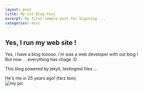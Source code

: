 ```yaml
--- 
layout: post
title: My 1st Blog Post
excerpt: My first sample post for bigining ...
categories: misc
---
```


## Yes, I run my web site !
Yes, i have a blog tooooo. i'm was a web developer with out blog !  
But now ... everything has chage :D
  
This blog powered by jekyll, testingmd files ...  

He's me in 25 years ago! (farz kon)  
![my pic][mypic]  

[mypic]: https://secure.gravatar.com/avatar/f2af3ff36c10d206b74f68aacf68e08d?s=420&d=https://a248.e.akamai.net/assets.github.com%2Fimages%2Fgravatars%2Fgravatar-user-420.png "Ali Mihandoost Picture"
